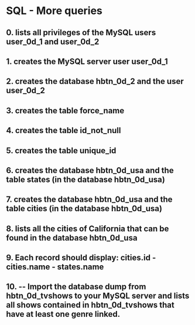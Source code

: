 # SQL - More queries

## 0. lists all privileges of the MySQL users user_0d_1 and user_0d_2
## 1. creates the MySQL server user user_0d_1
## 2. creates the database hbtn_0d_2 and the user user_0d_2
## 3. creates the table force_name
## 4. creates the table id_not_null
## 5. creates the table unique_id
## 6. creates the database hbtn_0d_usa and the table states (in the database hbtn_0d_usa)
## 7. creates the database hbtn_0d_usa and the table cities (in the database hbtn_0d_usa)
## 8. lists all the cities of California that can be found in the database hbtn_0d_usa
## 9. Each record should display: cities.id - cities.name - states.name
## 10. -- Import the database dump from hbtn_0d_tvshows to your MySQL server and lists all shows contained in hbtn_0d_tvshows that have at least one genre linked.
